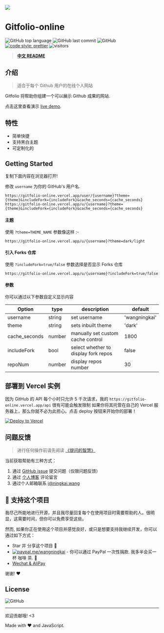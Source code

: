 ![](https://cdn.jsdelivr.net/gh/wangningkai/wangningkai/assets/20200726173312.png)

# Gitfolio-online

![GitHub top language](https://img.shields.io/github/languages/top/wangningkai/gitfolio-online.svg?style=popout-square)
![GitHub last commit](https://img.shields.io/github/last-commit/wangningkai/gitfolio-online.svg?style=popout-square)
![GitHub](https://img.shields.io/github/license/wangningkai/gitfolio-online.svg?style=popout-square)
[![code style: prettier](https://img.shields.io/badge/code_style-prettier-ff69b4.svg?style=flat-square)](https://github.com/prettier/prettier)
![visitors](https://visitor-badge.laobi.icu/badge?page_id=WangNingkai.gitfolio-online)

> **[中文 README](./README_CN.md)**

## 介绍

> 适合于每个 Github 用户的在线个人网站

Gitfolio 将帮助你组建一个可以展示 Github 成果的网站.

点击这里查看演示 [live demo](https://gitfolio-online.vercel.app/user/wangningkai).

## 特性

- 简单快捷
- 支持黑白主题
- 可定制化的

## Getting Started

复制下面内容在浏览器打开!

修改 `username` 为你的 GitHub's 用户名.

```
https://gitfolio-online.vercel.app/user/{username}?theme={theme}&includeFork={includeFork}&cache_seconds={cache_seconds}
https://gitfolio-online.vercel.app/u/{username}?theme={theme}&includeFork={includeFork}&cache_seconds={cache_seconds}
```

#### 主题

使用 `?theme=THEME_NAME` 参数像这样 :-

```
https://gitfolio-online.vercel.app/u/{username}?theme=dark/light
```

#### 引入 Forks 仓库

使用 `?includeFork=true/false` 参数选择是否显示 Forks 仓库

```
https://gitfolio-online.vercel.app/u/{username}?includeFork=true/false
```

#### 参数

你可以通过以下参数自定义显示内容

| Option        | type   | description                          | default       |
| ------------- | ------ | ------------------------------------ | ------------- |
| username      | string | set username                         | 'wangningkai' |
| theme         | string | sets inbuilt theme                   | 'dark'        |
| cache_seconds | number | manually set custom cache control    | 1800          |
| includeFork   | bool   | select whether to display fork repos | false         |
| repoNum       | number | display repos number                 | 30            |

## 部署到 Vercel 实例

因为 GitHub 的 API 每个小时只允许 5 千次请求，我的 `https://gitfolio-online.vercel.app/api` 很有可能会触发限制 如果你将其托管在自己的 Vercel 服务器上，那么你就不必为此担心。点击 deploy 按钮来开始你的部署！

[![Deploy to Vercel](https://vercel.com/button)](https://vercel.com/import/project?template=https://github.com/wangningkai/gitfolio-online)

## 问题反馈

> 进行任何操作前请先阅读 [《提问的智慧》](https://github.com/ruby-china/How-To-Ask-Questions-The-Smart-Way/blob/master/README-zh_CN.md)

当前获取帮助有三种方式：

1. 通过 [GitHub issue](https://github.com/WangNingkai/gitfolio-online/issues) 提交问题（仅限问题反馈）
2. 通过 [个人博客](https://imwnk.cn) 评论留言
3. 通过个人邮箱联系 [i@ningkai.wang](mailto:i@ningkai.wang)

## :sparkling_heart: 支持这个项目

我尽己所能地进行开源，并且我尽量回复每个在使用项目时需要帮助的人。很明显，这需要时间，但你可以免费享受这些。

然而, 如果你正在使用这个项目并感觉良好，或只是想要支持我继续开发，你可以通过如下方式：

- Star 并 分享这个项目 :rocket:
- [![paypal.me/wangningkai](https://ionicabizau.github.io/badges/paypal.svg)](https://www.paypal.me/wangningkai) - 你可以通过 PayPal 一次性捐款. 我多半会买一杯 咖啡 茶. :tea:
- [Wechat & AliPay](https://pay.ningkai.wang)

谢谢! :heart:

## License

![GitHub](https://img.shields.io/github/license/imfunniee/gitfolio.svg?style=popout-square)

---

欢迎贡献哦! <3

Made with ❤️ and JavaScript.
